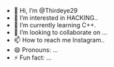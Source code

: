 - 👋 Hi, I’m @Thirdeye29
- 👀 I’m interested in HACKING..
- 🌱 I’m currently learning C++.
- 💞️ I’m looking to collaborate on ...
- 📫 How to reach me Instagram..
- 😄 Pronouns: ...
- ⚡ Fun fact: ...

<!---
Thirdeye29/Thirdeye29 is a ✨ special ✨ repository because its `README.md` (this file) appears on your GitHub profile.
You can click the Preview link to take a look at your changes.
--->
